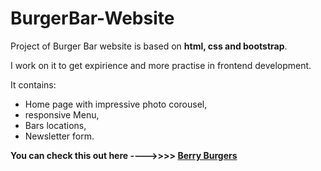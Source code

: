 # BurgerBar-Website
Project of Burger Bar website is based on **html, css and bootstrap**. 

I work on it to get expirience and more practise in frontend development.

It contains:
* Home page with impressive photo corousel, 
* responsive Menu,
* Bars locations,
* Newsletter form.

**You can check this out here ---->>>> [Berry Burgers](https://berry-burgers.netlify.app/)**
